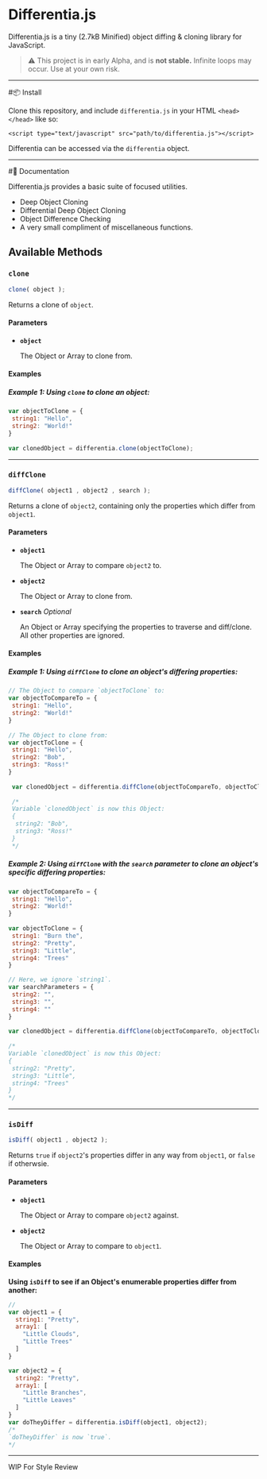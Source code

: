 Differentia.js
===
Differentia.js is a tiny (2.7kB Minified) object diffing & cloning library for JavaScript.
>:warning: This project is in early Alpha, and is **not stable.** Infinite loops may occur. Use at your own risk.

---
#:package: Install

Clone this repository, and include `differentia.js` in your HTML `<head></head>` like so:

    <script type="text/javascript" src="path/to/differentia.js"></script>

Differentia can be accessed via the `differentia` object.

---
#:closed_book: Documentation

Differentia.js provides a basic suite of focused utilities.

- Deep Object Cloning
- Differential Deep Object Cloning
- Object Difference Checking
- A very small compliment of miscellaneous functions.

## Available Methods
### `clone`
```JavaScript
clone( object );
```
Returns a clone of `object`.

#### Parameters
- **`object`**
 
  The Object or Array to clone from.
 
#### Examples
##### Example 1: **Using `clone` to clone an object:**
```JavaScript
var objectToClone = {
 string1: "Hello",
 string2: "World!"
}
 
var clonedObject = differentia.clone(objectToClone);
```
 
---
### `diffClone`
```JavaScript
diffClone( object1 , object2 , search );
```
Returns a clone of `object2`, containing only the properties which differ from `object1`.

#### Parameters

- **`object1`**

  The Object or Array to compare `object2` to.
 
- **`object2`**
 
  The Object or Array to clone from.
  
- **`search`** *Optional*

  An Object or Array specifying the properties to traverse and diff/clone. All other properties are ignored.
  
#### Examples
##### Example 1: **Using `diffClone` to clone an object's differing properties:**
```JavaScript
// The Object to compare `objectToClone` to:
var objectToCompareTo = {
 string1: "Hello",
 string2: "World!"
}
 
// The Object to clone from:
var objectToClone = {
 string1: "Hello",
 string2: "Bob",
 string3: "Ross!"
}
 
 var clonedObject = differentia.diffClone(objectToCompareTo, objectToClone);
 
 /*
 Variable `clonedObject` is now this Object:
 {
  string2: "Bob",
  string3: "Ross!"
 }
 */
 ```
 
##### Example 2: **Using `diffClone` with the `search` parameter to clone an object's *specific* differing properties:**
```JavaScript
var objectToCompareTo = {
 string1: "Hello",
 string2: "World!"
}
 
var objectToClone = {
 string1: "Burn the",
 string2: "Pretty",
 string3: "Little",
 string4: "Trees"
}

// Here, we ignore `string1`.
var searchParameters = {
 string2: "",
 string3: "",
 string4: ""
}
 
var clonedObject = differentia.diffClone(objectToCompareTo, objectToClone, searchParameters);
 
/*
Variable `clonedObject` is now this Object:
{
 string2: "Pretty",
 string3: "Little",
 string4: "Trees"
}
*/
```
---

### `isDiff`
```JavaScript
isDiff( object1 , object2 );
```
Returns `true` if `object2`'s properties differ in any way from `object1`, or `false` if otherwsie.

#### Parameters
- **`object1`**
 
  The Object or Array to compare `object2` against.
  
- **`object2`**

  The Object or Array to compare to `object1`.
 
#### Examples
**Using `isDiff` to see if an Object's enumerable properties differ from another:**
```JavaScript
// 
var object1 = {
  string1: "Pretty",
  array1: [
    "Little Clouds",
    "Little Trees"
  ]
}

var object2 = {
  string2: "Pretty",
  array1: [
    "Little Branches",
    "Little Leaves"
  ]
}
var doTheyDiffer = differentia.isDiff(object1, object2);
/*
`doTheyDiffer` is now `true`.
*/
```
 
---
WIP For Style Review
